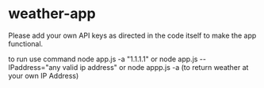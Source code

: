 # weather-app
Please add your own API keys as directed in the code itself to make the app functional.

to run use command node app.js -a "1.1.1.1"
or
node app.js --IPaddress="any valid ip address"
or
node appp.js -a
(to return weather at your own IP Address)
